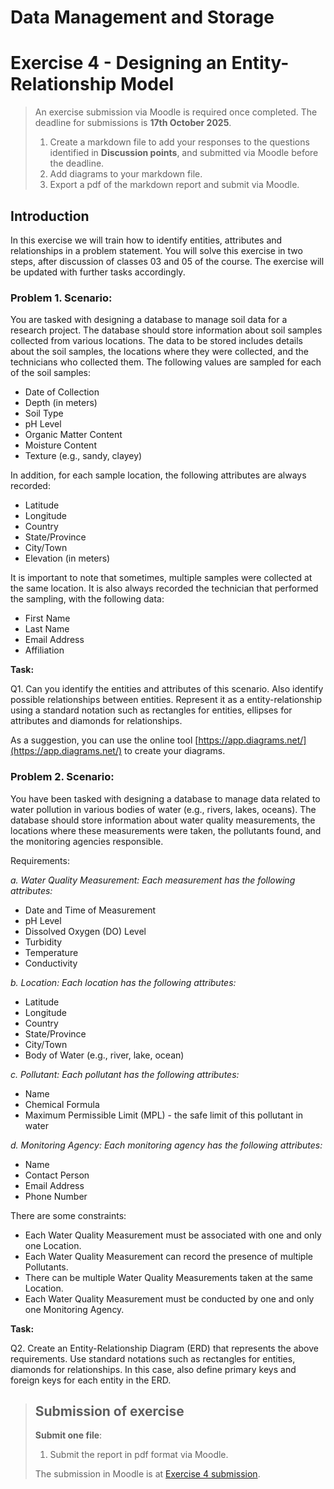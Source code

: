 # Data Management and Storage

# Exercise 4 - Designing an Entity-Relationship Model

> An exercise submission via Moodle is required once completed. The deadline for submissions is **17th October 2025**.
> 1. Create a markdown file to add your responses to the questions identified in **Discussion points**, and submitted via Moodle before the deadline.
> 2. Add diagrams to your markdown file.
> 3. Export a pdf of the markdown report and submit via Moodle.

## Introduction

In this exercise we will train how to identify entities, attributes and relationships in a problem statement. You will solve this exercise in two steps, after discussion of classes 03 and 05 of the course. The exercise will be updated with further tasks accordingly. 

### Problem 1. Scenario:
You are tasked with designing a database to manage soil data for a research project. The database should store information about soil samples collected from various locations. The data to be stored includes details about the soil samples, the locations where they were collected, and the technicians who collected them. The following values are sampled for each of the soil samples: 
- Date of Collection
- Depth (in meters)
- Soil Type
- pH Level
- Organic Matter Content
- Moisture Content
- Texture (e.g., sandy, clayey)

In addition, for each sample location, the following attributes are always recorded:
- Latitude
- Longitude
- Country
- State/Province
- City/Town
- Elevation (in meters)

It is important to note that sometimes, multiple samples were collected at the same location. It is also always recorded the technician that performed the sampling, with the following data:
- First Name
- Last Name
- Email Address
- Affiliation

**Task:** 

Q1. Can you identify the entities and attributes of this scenario. Also identify possible relationships between entities. Represent it as a entity-relationship using a standard notation such as rectangles for entities, ellipses for attributes and diamonds for relationships.

As a suggestion, you can use the online tool [https://app.diagrams.net/](https://app.diagrams.net/) to create your diagrams.

### Problem 2. Scenario:
You have been tasked with designing a database to manage data related to water pollution in various bodies of water (e.g., rivers, lakes, oceans). The database should store information about water quality measurements, the locations where these measurements were taken, the pollutants found, and the monitoring agencies responsible. 

Requirements:

*a. Water Quality Measurement: Each measurement has the following attributes:*
- Date and Time of Measurement
- pH Level
- Dissolved Oxygen (DO) Level
- Turbidity
- Temperature
- Conductivity

*b. Location: Each location has the following attributes:*
- Latitude
- Longitude
- Country
- State/Province
- City/Town
- Body of Water (e.g., river, lake, ocean)

*c. Pollutant: Each pollutant has the following attributes:*
- Name
- Chemical Formula
- Maximum Permissible Limit (MPL) - the safe limit of this pollutant in water

*d. Monitoring Agency: Each monitoring agency has the following attributes:*
- Name
- Contact Person
- Email Address
- Phone Number

There are some constraints:
- Each Water Quality Measurement must be associated with one and only one Location.
- Each Water Quality Measurement can record the presence of multiple Pollutants.
- There can be multiple Water Quality Measurements taken at the same Location.
- Each Water Quality Measurement must be conducted by one and only one Monitoring Agency.

**Task:**

Q2. Create an Entity-Relationship Diagram (ERD) that represents the above requirements. Use standard notations such as rectangles for entities, diamonds for relationships. In this case, also define primary keys and foreign keys for each entity in the ERD.

> ## Submission of exercise
> **Submit one file**:
> 1. Submit the report in pdf format via Moodle.
> 
> The submission in Moodle is at [Exercise 4 submission](https://elearning.ulisboa.pt/mod/assign/view.php?id=541517).